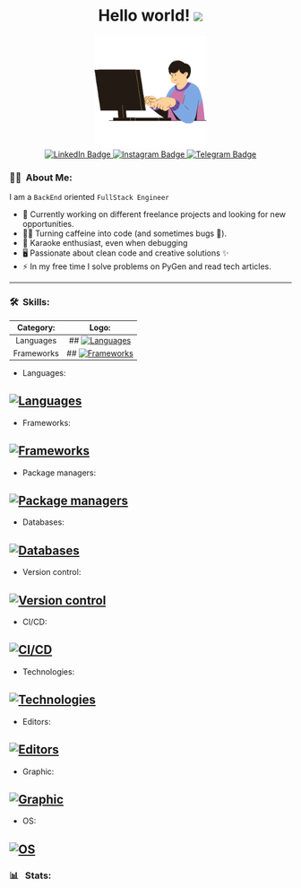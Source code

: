 <h1 align="center">
  Hello world!
  <img src="https://media.giphy.com/media/hvRJCLFzcasrR4ia7z/giphy.gif" width="30px">
</h1>
<div id="header" align="center">
  <img src="logo1.gif" width="200"/>
</div>
<div id="badges" align="center">
  <a href="https://www.linkedin.com/in/kelevv/">
    <img src="https://img.shields.io/badge/LinkedIn-blue?style=flat&logo=linkedin&logoColor=white" alt="LinkedIn Badge"/>
  </a>
  <a href="https://www.instagram.com/u_should_hire_me/">
    <img src="https://img.shields.io/badge/Instagram-purple?style=flat&logo=instagram&logoColor=white" alt="Instagram Badge"/>
  </a>
  <a href="https://t.me/malikinsdev">
    <img src="https://img.shields.io/badge/Telegram-blue?style=flat&logo=telegram&logoColor=white" alt="Telegram Badge"/>
  </a>
</div>

### :man_technologist: &nbsp;About Me:

I am a `BackEnd` oriented `FullStack Engineer`

-   🔭 Currently working on different freelance projects and looking for new opportunities.
-   👨‍💻 Turning caffeine into code (and sometimes bugs 🐛).
-   🎤 Karaoke enthusiast, even when debugging
-   🖥️ Passionate about clean code and creative solutions ✨
-   ⚡ In my free time I solve problems on PyGen and read tech articles.

---

### :hammer_and_wrench: &nbsp;Skills:

| Category:  |                                                     Logo:                                                      |
| :--------: | :------------------------------------------------------------------------------------------------------------: |
| Languages  |               ## [![Languages](https://skillicons.dev/icons?i=js,py,c)](https://skillicons.dev)                |
| Frameworks | ## [![Frameworks](https://skillicons.dev/icons?i=nodejs,django,express,flask,fastapi)](https://skillicons.dev) |

-   Languages:

## [![Languages](https://skillicons.dev/icons?i=js,py,c)](https://skillicons.dev)

-   Frameworks:

## [![Frameworks](https://skillicons.dev/icons?i=nodejs,django,express,flask,fastapi)](https://skillicons.dev)

-   Package managers:

## [![Package managers](https://skillicons.dev/icons?i=npm)](https://skillicons.dev)

-   Databases:

## [![Databases](https://skillicons.dev/icons?i=mongodb,postgres,redis,sqlite,sequelize)](https://skillicons.dev)

-   Version control:

## [![Version control](https://skillicons.dev/icons?i=git,gitlab,github,bitbucket)](https://skillicons.dev)

-   CI/CD:

## [![CI/CD](https://skillicons.dev/icons?i=jenkins,docker)](https://skillicons.dev)

-   Technologies:

## [![Technologies](https://skillicons.dev/icons?i=npm,html,css,bootstrap,unity)](https://skillicons.dev)

-   Editors:

## [![Editors](https://skillicons.dev/icons?i=pycharm,sublime,vim,vscode)](https://skillicons.dev)

-   Graphic:

## [![Graphic](https://skillicons.dev/icons?i=threejs,blender,autocad)](https://skillicons.dev)

-   OS:

## [![OS](https://skillicons.dev/icons?i=ubuntu,windows)](https://skillicons.dev)

### :bar_chart:  &nbsp;Stats:
